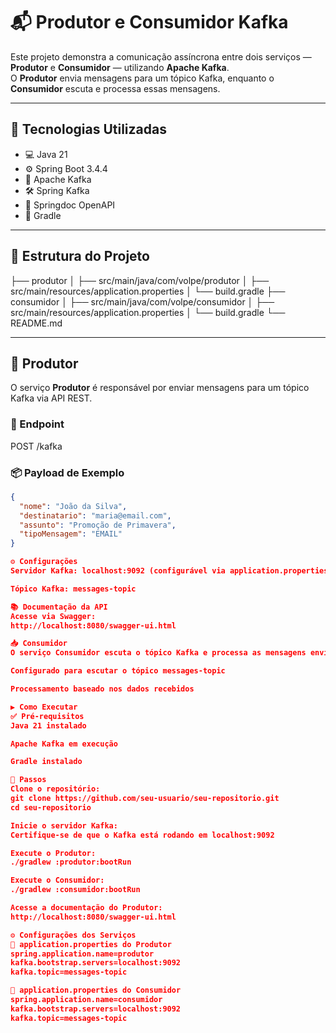 # 📬 Produtor e Consumidor Kafka

Este projeto demonstra a comunicação assíncrona entre dois serviços — **Produtor** e **Consumidor** — utilizando **Apache Kafka**.  
O **Produtor** envia mensagens para um tópico Kafka, enquanto o **Consumidor** escuta e processa essas mensagens.

---

## 🚀 Tecnologias Utilizadas

- 💻 Java 21  
- ⚙️ Spring Boot 3.4.4  
- 📡 Apache Kafka  
- 🛠️ Spring Kafka  
- 📘 Springdoc OpenAPI  
- 🧰 Gradle

---

## 🧱 Estrutura do Projeto
├── produtor │ 
  ├── src/main/java/com/volpe/produtor │ 
  ├── src/main/resources/application.properties │ 
  └── build.gradle 
├── consumidor │ 
  ├── src/main/java/com/volpe/consumidor │ 
  ├── src/main/resources/application.properties │ 
  └── build.gradle 
  └── README.md


---

## 📨 Produtor

O serviço **Produtor** é responsável por enviar mensagens para um tópico Kafka via API REST.

### 🔗 Endpoint
POST /kafka


### 📦 Payload de Exemplo
```json
{
  "nome": "João da Silva",
  "destinatario": "maria@email.com",
  "assunto": "Promoção de Primavera",
  "tipoMensagem": "EMAIL"
}

⚙️ Configurações
Servidor Kafka: localhost:9092 (configurável via application.properties)

Tópico Kafka: messages-topic

📚 Documentação da API
Acesse via Swagger:
http://localhost:8080/swagger-ui.html

📥 Consumidor
O serviço Consumidor escuta o tópico Kafka e processa as mensagens enviadas pelo Produtor.

Configurado para escutar o tópico messages-topic

Processamento baseado nos dados recebidos

▶️ Como Executar
✅ Pré-requisitos
Java 21 instalado

Apache Kafka em execução

Gradle instalado

📌 Passos
Clone o repositório:
git clone https://github.com/seu-usuario/seu-repositorio.git
cd seu-repositorio

Inicie o servidor Kafka:
Certifique-se de que o Kafka está rodando em localhost:9092

Execute o Produtor:
./gradlew :produtor:bootRun

Execute o Consumidor:
./gradlew :consumidor:bootRun

Acesse a documentação do Produtor:
http://localhost:8080/swagger-ui.html

⚙️ Configurações dos Serviços
🔧 application.properties do Produtor
spring.application.name=produtor
kafka.bootstrap.servers=localhost:9092
kafka.topic=messages-topic

🔧 application.properties do Consumidor
spring.application.name=consumidor
kafka.bootstrap.servers=localhost:9092
kafka.topic=messages-topic

